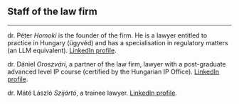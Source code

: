 ##  Staff of the law firm

---

dr. Péter *Homoki* is the founder of the firm. He is a lawyer entitled to practice in Hungary (ügyvéd) and has  a specialisation in regulatory matters (an LLM equivalent). <a href="https://www.linkedin.com/in/homoki" target="_blank">LinkedIn profile</a>.

dr. Dániel *Oroszvári*, a partner of the law firm, lawyer with a post-graduate advanced level IP course (certified by the Hungarian IP Office). <a href="https://www.linkedin.com/in/daniel-oroszvari-609b64116/" target="_blank">LinkedIn profile</a>.

dr. Máté László *Szijártó*, a trainee lawyer. <a href="https://www.linkedin.com/in/m%C3%A1t%C3%A9-szij%C3%A1rt%C3%B3-295a84139" target="_blank">LinkedIn profile</a>.


